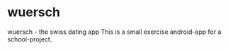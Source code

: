 # wuersch
wuersch - the swiss dating app
This is a small exercise android-app for a school-project.
